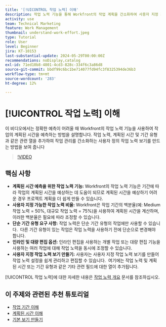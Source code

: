 ```yaml
---
title: '[!UICONTROL 작업 노력] 이해'
description: 작업 노력 기능을 통해 Workfront의 작업 계획을 간소화하여 사용자 지정 가능한 계획 시간 예상, 인라인 및 벌크 편집, 효율적인 프로젝트 관리를 위한 사용자 지정 보기를 수행할 수 있습니다.
activity: use
team: Technical Marketing
feature: Work Management
thumbnail: understand-work-effort.jpeg
type: Tutorial
role: User
level: Beginner
jira: KT-10153
last-substantial-update: 2024-05-29T00:00:00Z
recommendations: noDisplay,catalog
exl-id: 71ed10b8-4801-4cd3-828c-334f6c3a86d8
source-git-commit: bbdf99c6bc1be714077fd94fc3f8325394de36b3
workflow-type: tm+mt
source-wordcount: '283'
ht-degree: 12%

---
```


# [!UICONTROL 작업 노력] 이해

이 비디오에서는 정확한 예측이 어려울 때 Workfront의 작업 노력 기능을 사용하여 작업의 계획된 시간을 예측하는 방법을 설명합니다.
작업 노력, 계획된 시간 및 기간 유형과 같은 관련 열을 추가하여 작업 관리를 간소화하는 사용자 정의 작업 노력 보기를 만드는 방법을 보여 줍니다

>[!VIDEO](https://video.tv.adobe.com/v/3429446/?quality=12&learn=on&enablevpops=1)

## 핵심 사항

* **계획된 시간 예측을 위한 작업 노력 기능:** Workfront의 작업 노력 기능은 기간에 따라 작업의 계획된 시간을 예상하는 데 도움이 되므로 계획된 시간을 예상하기 어려운 경우 프로젝트 계획을 더 쉽게 만들 수 있습니다. &#x200B;
* **사용자 지정 가능한 작업 노력 비율:** Workfront은 작업 기간의 백분율(예: Medium 작업 노력 = 50%, 대규모 작업 노력 = 75%)을 사용하여 계획된 시간을 계산하며, 이러한 백분율은 필요에 따라 조정할 수 있습니다. &#x200B;
* **단순 기간 유형 요구 사항:** 작업 노력은 단순 기간 유형의 작업에만 사용할 수 있습니다. &#x200B; 다른 기간 유형이 있는 작업은 작업 노력을 사용하기 전에 단순으로 변경해야 합니다. &#x200B;
* **인라인 및 대량 편집 옵션:** 인라인 편집을 사용하는 개별 작업 또는 대량 편집 기능을 사용하는 여러 작업에 대해 작업 노력을 동시에 조정할 수 있습니다. &#x200B;
* **사용자 지정 작업 노력 보기 만들기:** 사용자는 사용자 지정 작업 노력 보기를 만들어 작업 노력 설정을 쉽게 관리하고 편집할 수 있습니다. &#x200B; 여기에는 작업 노력 및 계획된 시간 또는 기간 유형과 같은 기타 관련 필드에 대한 열이 추가됩니다. &#x200B;


[!UICONTROL 작업 노력]에 대한 자세한 내용은 [작업 노력 개요](https://experienceleague.adobe.com/docs/workfront/using/manage-work/tasks/task-information/work-effort.html?lang=ko-KR) 문서를 참조하십시오.


## 이 주제와 관련된 추천 튜토리얼

* [작업 기간 이해](/help/manage-work/tasks/understand-task-durations.md)
* [계획된 시간 이해](/help/manage-work/tasks/understand-planned-hours.md)
* [기본 보기 만들기](/help/reporting/basic-reporting/create-a-basic-view.md)
